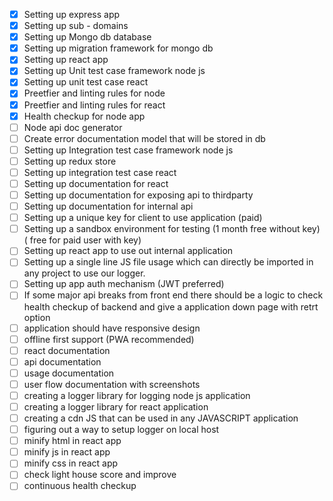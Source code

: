 - [x] Setting up express app
- [x] Setting up sub - domains
- [x] Setting up Mongo db database
- [x] Setting up migration framework for mongo db
- [x] Setting up react app
- [x] Setting up Unit test case framework node js
- [x] Setting up unit test case react
- [x] Preetfier and linting rules for node
- [x] Preetfier and linting rules for react
- [x] Health checkup for node app
- [ ] Node api doc generator
- [ ] Create error documentation model that will be stored in db
- [ ] Setting up Integration test case framework node js
- [ ] Setting up redux store
- [ ] Setting up integration test case react
- [ ] Setting up documentation for react
- [ ] Setting up documentation for exposing api to thirdparty
- [ ] Setting up documentation for internal api
- [ ] Setting up a unique key for client to use application (paid)
- [ ] Setting up a sandbox environment for testing (1 month free without key) ( free for paid user with key)
- [ ] Setting up react app to use out internal application
- [ ] Setting up a single line JS file usage which can directly be imported in any project to use our logger.
- [ ] Setting up app auth mechanism (JWT preferred)
- [ ] If some major api breaks from front end there should be a logic to check health checkup of backend and give a application down page with retrt option
- [ ] application should have responsive design
- [ ] offline first support (PWA recommended)
- [ ] react documentation
- [ ] api documentation
- [ ] usage documentation
- [ ] user flow documentation with screenshots
- [ ] creating a logger library for logging node js application
- [ ] creating a logger library for react application
- [ ] creating a cdn JS that can be used in any JAVASCRIPT application
- [ ] figuring out a way to setup logger on local host
- [ ] minify html in react app
- [ ] minify js in react app
- [ ] minify css in react app
- [ ] check light house score and improve
- [ ] continuous health checkup
